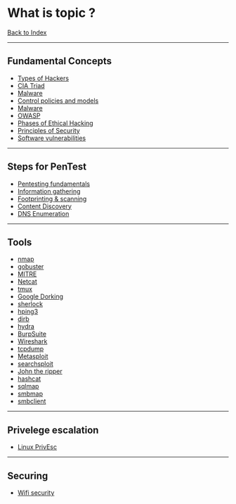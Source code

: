 # What is topic ?

[Back to Index](../Index.md)
- --
## Fundamental Concepts
- [Types of Hackers](Types%20of%20Hackers.md)
- [CIA Triad](CIA%20Triad.md)
- [Malware](Malware.md)
- [Control policies and models](Control%20policies%20and%20models.md)
- [Malware](Malware.md)
- [OWASP](OWASP.md)
- [Phases of Ethical Hacking](Phases%20of%20Ethical%20Hacking.md)
- [Principles of Security](Principles%20of%20Security.md)
- [Software vulnerabilities](Software%20vulnerabilities.md)
- --
## Steps for PenTest
- [Pentesting fundamentals](Pentesting%20fundamentals.md)
- [Information gathering](Information%20gathering.md)
- [Footprinting & scanning](Footprinting%20&%20scanning.md)
- [Content Discovery](Content%20Discovery.md)
- [DNS Enumeration](DNS%20Enumeration.md)
- --
## Tools
- [nmap](nmap.md)
- [gobuster](gobuster.md)
- [MITRE](MITRE.md)
- [Netcat](Netcat.md)
- [tmux](tmux.md)
- [Google Dorking](Google%20Dorking.md)
- [sherlock](sherlock.md)
- [hping3](hping3.md)
- [dirb](dirb.md)
- [hydra](hydra.md)
- [BurpSuite](BurpSuite.md)
- [Wireshark](Wireshark.md)
- [tcpdump](tcpdump.md)
- [Metasploit](Metasploit.md)
- [searchsploit](searchsploit.md)
- [John the ripper](John%20the%20ripper.md)
- [hashcat](hashcat.md)
- [sqlmap](sqlmap.md)
- [smbmap](smbmap.md)
- [smbclient](smbclient.md)
- --
## Privelege escalation
- [Linux PrivEsc](Linux%20PrivEsc.md)
- --
## Securing
- [Wifi security](Wifi%20security.md)